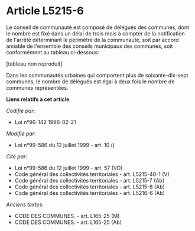 # Article L5215-6

Le conseil de communauté est composé de délégués des communes, dont le nombre est fixé dans un délai de trois mois à compter
de la notification de l'arrêté déterminant le périmètre de la communauté, soit par accord amiable de l'ensemble des conseils
municipaux des communes, soit conformément au tableau ci-dessous:

[tableau non reproduit]

Dans les communautés urbaines qui comportent plus de soixante-dix-sept communes, le nombre de délégués est égal à deux fois
le nombre de communes représentées.

**Liens relatifs à cet article**

_Codifié par_:

  - Loi n°96-142 1996-02-21

_Modifié par_:

  - Loi n°99-586 du 12 juillet 1999 - art. 10 ()

_Cité par_:

  - Loi n°99-586 du 12 juillet 1999 - art. 57 (VD)
  - Code général des collectivités territoriales - art. L5215-40-1 (V)
  - Code général des collectivités territoriales - art. L5215-7 (Ab)
  - Code général des collectivités territoriales - art. L5215-8 (Ab)
  - Code général des collectivités territoriales - art. L5216-6 (Ab)

_Anciens textes_:

  - CODE DES COMMUNES. - art. L165-25 (M)
  - CODE DES COMMUNES. - art. L165-25 (Ab)
